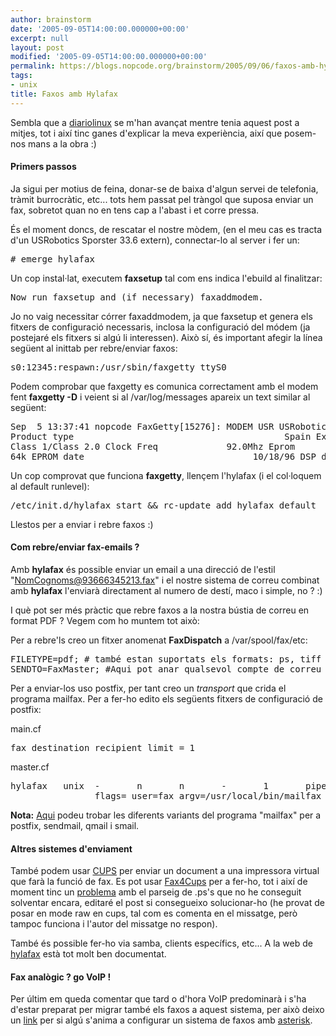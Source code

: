 ```yaml
---
author: brainstorm
date: '2005-09-05T14:00:00.000000+00:00'
excerpt: null
layout: post
modified: '2005-09-05T14:00:00.000000+00:00'
permalink: https://blogs.nopcode.org/brainstorm/2005/09/06/faxos-amb-hylafax/
tags:
- unix
title: Faxos amb Hylafax
---
```


Sembla que a [diariolinux][1] se m'han avançat mentre tenia aquest post a mitjes, tot i així tinc ganes d'explicar la meva experiència, així que posem-nos mans a la obra :) 

#### Primers passos

Ja sigui per motius de feina, donar-se de baixa d'algun servei de telefonia, tràmit burrocràtic, etc... tots hem passat pel tràngol que suposa enviar un fax, sobretot quan no en tens cap a l'abast i et corre pressa.

És el moment doncs, de rescatar el nostre mòdem, (en el meu cas es tracta d'un USRobotics Sporster 33.6 extern), connectar-lo al server i fer un:

<pre># emerge hylafax</pre>

<!--more-->

  
Un cop instal·lat, executem **faxsetup** tal com ens indica l'ebuild al finalitzar:

<pre>Now run faxsetup and (if necessary) faxaddmodem.</pre>

Jo no vaig necessitar córrer faxaddmodem, ja que faxsetup et genera els fitxers de configuració necessaris, inclosa la configuració del módem (ja postejaré els fitxers si algú li interessen). Això sí, és important afegir la línea següent al inittab per rebre/enviar faxos:

<pre>s0:12345:respawn:/usr/sbin/faxgetty ttyS0</pre>

Podem comprobar que faxgetty es comunica correctament amb el modem fent **faxgetty -D** i veient si al /var/log/messages apareix un text similar al següent:

<pre>Sep  5 13:37:41 nopcode FaxGetty[15276]: MODEM USR USRobotics Sportster Voice 33600 Fax Rev. 2.0/Configuration Profile...
Product type                                        Spain External Options      V32bis,V.FC,V.34+ Fax Options            
Class 1/Class 2.0 Clock Freq             92.0Mhz Eprom                  256k Ram
64k EPROM date                                10/18/96 DSP date            10/18/96 EPROM rev 2.0  DSP rev 2.0
</pre>

Un cop comprovat que funciona **faxgetty**, llençem l'hylafax (i el col·loquem al default runlevel):

<pre>/etc/init.d/hylafax start && rc-update add hylafax default</pre>

Llestos per a enviar i rebre faxos :) 

#### Com rebre/enviar fax-emails ?

Amb **hylafax** és possible enviar un email a una direcció de l'estil "NomCognoms@93666345213.fax" i el nostre sistema de correu combinat amb **hylafax** l'enviarà directament al numero de destí, maco i simple, no ? :) 

I què pot ser més pràctic que rebre faxos a la nostra bústia de correu en format PDF ? Vegem com ho muntem tot això:

Per a rebre'ls creo un fitxer anomenat **FaxDispatch** a /var/spool/fax/etc:

<pre>FILETYPE=pdf; # també estan suportats els formats: ps, tiff
SENDTO=FaxMaster; #Aqui pot anar qualsevol compte de correu del sistema
</pre>

Per a enviar-los uso postfix, per tant creo un *transport* que crida el programa mailfax. Per a fer-ho edito els següents fitxers de configuració de postfix:

main.cf

<pre>fax_destination_recipient_limit = 1
</pre>

master.cf

<pre>hylafax   unix  -       n       n       -       1       pipe
                flags= user=fax argv=/usr/local/bin/mailfax ${user} ${recipient} ${sender}
</pre>

**Nota:** [Aqui][2] podeu trobar les diferents variants del programa "mailfax" per a postfix, sendmail, qmail i smail.

#### Altres sistemes d'enviament

També podem usar [CUPS][3] per enviar un document a una impressora virtual que farà la funció de fax. Es pot usar [Fax4Cups][4] per a fer-ho, tot i així de moment tinc un [problema][5] amb el parseig de .ps's que no he conseguit solventar encara, editaré el post si consegueixo solucionar-ho (he provat de posar en mode raw en cups, tal com es comenta en el missatge, però tampoc funciona i l'autor del missatge no respon).

També és possible fer-ho via samba, clients específics, etc... A la web de [hylafax][6] està tot molt ben documentat.

#### Fax analògic ? go VoIP !

Per últim em queda comentar que tard o d'hora VoIP predominarà i s'ha d'estar preparat per migrar també els faxos a aquest sistema, per això deixo un [link][7] per si algú s'anima a configurar un sistema de faxos amb [asterisk][8].

 [1]: http://www.diariolinux.com/tiki-read_article.php?articleId=21&page=1
 [2]: ftp://ftp.hylafax.org/source/CVS/faxmail/
 [3]: http://www.cups.org/
 [4]: http://vigna.dsi.unimi.it/fax4CUPS/
 [5]: http://www.hylafax.org/archive/2002-09/msg00167.html
 [6]: http://www.hylafax.org/links.html#clients
 [7]: http://www.voip-info.org/wiki-Asterisk+fax
 [8]: http://www.asterisk.org/
